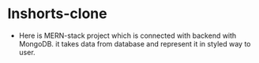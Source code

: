 # Inshorts-clone
- Here is MERN-stack project which is connected with backend with MongoDB. it takes data from database and represent it in styled way to user.
